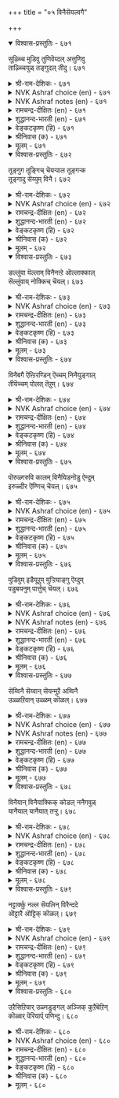 +++
title = "०५ विनैसॆयल्वगै"

+++


<details open><summary>विश्वास-प्रस्तुतिः - ६७१</summary>

सूऴ्च्चि मुडिवु तुणिवॆय्दल् अत्तुणिवु  
ताऴ्च्चियुळ् तङ्गुदल् तीदु।       ६७१
</details>

<details><summary>श्री-राम-देशिकः - ६७१</summary>

अधिकारः ६८. कार्याचरणप्रकारः  
अनिवार्यमिदं चेति विमर्शन्निर्णये सति ।  
आलस्यं नैव कर्तव्यमन्यथा व्यसनं भवेत् ॥ ६७१॥
</details>

<details><summary>NVK Ashraf choice (en) - ६७१</summary>

०६७१
The end of deliberation is decision.
To decide and dawdle is bad.
(P.S. Sundaram)
</details>

<details><summary>NVK Ashraf notes (en) - ६७१</summary>

६७१. Compare with ६६८. "Acts resolved without ambiguity should be unwaveringly carried out without delay" - (N.V.K. Ashraf)
</details>

<details><summary>रामचन्द्र-दीक्षितः (en) - ६७१</summary>

671\. cūḻcci muṭivu tuṇivu eytal; at tuṇivu  
tāḻcciyuḷ taṅkutal tītu.

671\. Decision is the result of deliberation. It is harmful to rest it low.  
</details>

<details><summary>शुद्धानन्द-भारती (en) - ६७१</summary>

1\. சூழ்ச்சி முடிவு துணிவெய்தல் அத்துணிவு  
தாழ்ச்சியுள் தங்குதல் தீது.  
When counsel takes a resolve strong  
Weak delay of action is wrong.        671  
</details>

<details><summary>वेङ्कटकृष्ण (हि) - ६७१</summary>

671
निश्चय कर लेना रहा, विचार का परिणाम ।  
हानि करेगा देर से, रुकना निश्चित काम ॥
</details>

<details><summary>श्रीनिवास (क) - ६७१</summary>

671. ऒन्दु कॆलस बग्गॆ, हलवरल्लि आलोचिसि विचार माडि निर्धारवन्नु कैगॊळ्ळबेकु; आ रीति कैगॊण्ड निर्धारवन्नु
कालहरणदिन्द निर्धानिसिदरॆ अदरिन्द कॆडुके आगुवुदु.

</details>

<details><summary>मूलम् - ६७१</summary>

सूऴ्च्चि मुडिवु तुणिवॆय्दल् अत्तुणिवु
ताऴ्च्चियुळ् तङ्गुदल् तीदु। ६७१
</details>

<details open><summary>विश्वास-प्रस्तुतिः - ६७२</summary>

तूङ्गुग तूङ्गिच् चॆयऱ्पाल तूङ्गऱ्क  
तूङ्गादु सॆय्युम् विनै।       ६७२
</details>

<details><summary>श्री-राम-देशिकः - ६७२</summary>

यदालस्येन कर्तव्यं तत्रालस्य प्रदर्श्यताम् ।  
त्वरया करणीयं यत् तत्रालस्यं न शोभनाम् ॥ ६७२॥
</details>

<details><summary>NVK Ashraf choice (en) - ६७२</summary>

०६७२
Delay where delay is needed,
But do not delay when you must act.
(P.S. Sundaram)
</details>

<details><summary>रामचन्द्र-दीक्षितः (en) - ६७२</summary>

672\. tūṅkuka, tūṅkic ceyaṟpāla; tūṅkaṟka,  
tūṅkātu ceyyum viṉai.

672\. Delay such things as call for delay. But never delay that which cannot be delayed.  
</details>

<details><summary>शुद्धानन्द-भारती (en) - ६७२</summary>

2\. தூங்குக தூங்கிச் செயற்பால தூங்கற்க  
தூங்காது செய்யும் வினை.  
Delay such acts as need delay  
Delay not acts that need display.        672  
</details>

<details><summary>वेङ्कटकृष्ण (हि) - ६७२</summary>

672
जो विलम्ब के योग्य है, करो उसे सविलम्ब ।  
जो होना अविलम्ब ही, करो उसे अविलम्ब ॥
</details>

<details><summary>श्रीनिवास (क) - ६७२</summary>

672. कालवन्नु ताळि निधानिसि माडबेकाद कॆलसवन्नु निधानिसिये माडबेकु. आलस्यविल्लदॆ कूडले माडबेकाद
कॆलसवन्नु ऒडनॆये (आलस्यविल्लवॆ) माडि पूरैसबेकु.

</details>

<details><summary>मूलम् - ६७२</summary>

तूङ्गुग तूङ्गिच् चॆयऱ्पाल तूङ्गऱ्क
तूङ्गादु सॆय्युम् विऩै। ६७२
</details>

<details open><summary>विश्वास-प्रस्तुतिः - ६७३</summary>

ङल्लुंवा यॆल्लाम् विनैनऩ्ऱे ऒल्लाक्काल्  
सॆल्लुंवाय् नोक्किच् चॆयल्।       ६७३
</details>

<details><summary>श्री-राम-देशिकः - ६७३</summary>

लब्धेऽवकाशो सर्वत्र कृत्वा कार्यं समाप्यताम् ।  
तदभावे यदा यत्तु साध्यं तत् तत्र साध्यताम् ॥ ६७३॥
</details>

<details><summary>NVK Ashraf choice (en) - ६७३</summary>

०६७३
Better strike wherever possible;
Elsewhere, consider other feasible means. *
(P.S. Sundaram)
</details>

<details><summary>रामचन्द्र-दीक्षितः (en) - ६७३</summary>

673\. ollum vāy ellām viṉai naṉṟē; ollākkāl,  
cellum vāy nōkkic ceyal.

673\. Achieve a thing wherever possible; if it were not possible adopt a cautious policy.  
</details>

<details><summary>शुद्धानन्द-भारती (en) - ६७३</summary>

3\. ஒல்லும்வா யெல்லாம் வினைநன்றே ஒல்லாக்கால்  
செல்லும்வாய் நோக்கிச் செயல்.  
It's best to act when feasible  
If not see what is possible.        673  
</details>

<details><summary>वेङ्कटकृष्ण (हि) - ६७३</summary>

673
जहाँ जहाँ वश चल सके, भलाकार्य हो जाय ।  
वश न चले तो कीजिये, संभव देख उपाय ॥
</details>

<details><summary>श्रीनिवास (क) - ६७३</summary>

673. साध्यविरुव ऎडॆयल्लॆल्ल कॆलसमाडि मुगिसुवुदु ऒळ्ळॆयुदु. साध्यवागद ऎडॆयल्लि फलप्रदवागबल्ल् उछित
विधानगळन्नु नोडि अनुसरिसि माडबेकु.

</details>

<details><summary>मूलम् - ६७३</summary>

ङल्लुंवा यॆल्लाम् विऩैनऩ्ऱे ऒल्लाक्काल्
सॆल्लुंवाय् नोक्किच् चॆयल्। ६७३
</details>

<details open><summary>विश्वास-प्रस्तुतिः - ६७४</summary>

विनैबगै ऎऩ्ऱिरण्डिन् ऎच्चम् निनैयुङ्गाल्  
तीयॆच्चम् पोलत् तॆऱुम्।       ६७४
</details>

<details><summary>श्री-राम-देशिकः - ६७४</summary>

आरब्धकार्ये यच्छिष्टं शिष्टं यद्धतशत्रुषु ।  
द्वयं गूढं सदन्ते तु दहेच्छिष्टस्फुलिङ्गवत् ॥ ६७४॥
</details>

<details><summary>NVK Ashraf choice (en) - ६७४</summary>

०६७४
Both tasks and foes, if left unfinished,
Will destroy like fire left un-extinguished. *
(Satguru Subramuniyaswami), ( Shuddhananda Bharatiar)
</details>

<details><summary>रामचन्द्र-दीक्षितः (en) - ६७४</summary>

674\. viṉai, pakai eṉṟu iraṇṭiṉ eccam, niṉaiyuṅkāl,  
tī eccam pōlat teṟum.

674\. An unfinished deed and an unfinished fight will like a half extinguished fire, cause ultimate harm.  
</details>

<details><summary>शुद्धानन्द-भारती (en) - ६७४</summary>

4\. வினைபகை என்றிரண்டின் எச்சம் நினையுங்கால்  
தீயெச்சம் போலத் தெறும்.  
Work or foe left unfinished  
Flare up like fire unextinguished.        674  
</details>

<details><summary>वेङ्कटकृष्ण (हि) - ६७४</summary>

674
कर्म-शेष रखना तथा, शत्रु जनों में शेष ।  
अग्नि-शेष सम ही करें, दोनों हानि विशेष ॥
</details>

<details><summary>श्रीनिवास (क) - ६७४</summary>

674. तॊडगिद कॆलस, हगॆतन, ई ऎरडर उळिकॆगळु, विचार माडि नोडिदाग, किच्चिन अवशेषदन्तॆ अरिवागदन्तॆ व्यापिसि
कॆडुकुण्टु माडुत्तवॆ.

</details>

<details><summary>मूलम् - ६७४</summary>

विऩैबगै ऎऩ्ऱिरण्डिऩ् ऎच्चम् निऩैयुङ्गाल्
तीयॆच्चम् पोलत् तॆऱुम्। ६७४
</details>

<details open><summary>विश्वास-प्रस्तुतिः - ६७५</summary>

पॊरुळ्गरुवि कालम् विनैयिडनॊडु ऐन्दुम्  
इरुळ्दीर ऎण्णिच् चॆयल्।       ६७५
</details>

<details><summary>श्री-राम-देशिकः - ६७५</summary>

द्रव्यकालक्रियाहेतुस्थलानामनुकूलताम् ।  
पञ्चानामपि विस्पष्ठं बुध्वा कार्यं विधीयताम् ॥ ६७५॥
</details>

<details><summary>NVK Ashraf choice (en) - ६७५</summary>

०६७५
Five things should be pondered before you act:
Resources, weapons, time, place and deed.
(P.S. Sundaram)
</details>

<details><summary>रामचन्द्र-दीक्षितः (en) - ६७५</summary>

675\. poruḷ, karuvi, kālam, viṉai, iṭaṉoṭu aintum  
iruḷ tīra eṇṇic ceyal!.

675\. Do a thing after carefully deliberating on five things; resources, means, the time, the nature of the deed, and the place.  
</details>

<details><summary>शुद्धानन्द-भारती (en) - ६७५</summary>

5\. பொருள்கருவி காலம் வினையிடனொடு ஐந்தும்  
இருள்தீர எண்ணிச் செயல்.  
Money and means, time, place and deed  
Decide these five and then proceed.        675  
</details>

<details><summary>वेङ्कटकृष्ण (हि) - ६७५</summary>

675
धन साधन अवसर तथा, स्थान व निश्चित कर्म ।  
पाँचों पर भ्रम के बिना, विचार कर कर कर्म ॥
</details>

<details><summary>श्रीनिवास (क) - ६७५</summary>

675. हण, साधन, काल, कॆलस, स्थळ- ई ऐदर विषयदल्लियू विस्तरणॆगॆ ऎडॆकॊडदॆ, आलोचिसि माडबेकु.

</details>

<details><summary>मूलम् - ६७५</summary>

पॊरुळ्गरुवि कालम् विऩैयिडऩॊडु ऐन्दुम्
इरुळ्दीर ऎण्णिच् चॆयल्। ६७५
</details>

<details open><summary>विश्वास-प्रस्तुतिः - ६७६</summary>

मुडिवुम् इडैयूऱुम् मुऱ्ऱियाङ्गु ऎय्दुम्  
पडुबयनुम् पार्त्तुच् चॆयल्।       ६७६
</details>

<details><summary>श्री-राम-देशिकः - ६७६</summary>

क्रियासम्बन्धिनो यत्नान् विघ्नान् सम्भावितान् तथा ।  
अन्ते महाफलप्राप्तिं त्रयं बुध्वा क्रियां कुरु ॥ ६७६॥
</details>

<details><summary>NVK Ashraf choice (en) - ६७६</summary>

०६७६
Weigh well before you plunge:
The inputs, impediments and gain.
(P.S. Sundaram)
</details>

<details><summary>NVK Ashraf notes (en) - ६७६</summary>

६७६. Compare with ४६१. Act after taking into account the cost, the benefit and the net. - (P.S. Sundaram)
</details>

<details><summary>रामचन्द्र-दीक्षितः (en) - ६७६</summary>

676\. muṭivum, iṭaiyūṟum, muṟṟiyāṅku eytum  
paṭupayaṉum, pārttuc ceyal!.

676\. In doing a thing, weigh deeply your aim, the hindrances and the final gain thereof.  
</details>

<details><summary>शुद्धानन्द-भारती (en) - ६७६</summary>

6\. முடிவும் இடையூறும் முற்றியாங்கு எய்தும்  
படுபயனும் பார்த்துச் செயல்.  
Weigh well the end, hindrance, profit  
And then pursue a fitting act.        676  
</details>

<details><summary>वेङ्कटकृष्ण (हि) - ६७६</summary>

676
साधन में श्रम, विघ्न भी, पूरा हो जब कर्म ।  
प्राप लाभ कितना बड़ा, देख इन्हें कर कर्म ॥
</details>

<details><summary>श्रीनिवास (क) - ६७६</summary>

676. कॆलसवन्नु मुगिसुव रीति, नडुवॆ बरुव अडचणॆगळु, मुगिद मेलॆ दॊरॆयुव हिरिय प्रयोजन इवुगळन्नु
विचारमाडी कॆलसदल्लि तॊडगबेकु.

</details>

<details><summary>मूलम् - ६७६</summary>

मुडिवुम् इडैयूऱुम् मुऱ्ऱियाङ्गु ऎय्दुम्
पडुबयऩुम् पार्त्तुच् चॆयल्। ६७६
</details>

<details open><summary>विश्वास-प्रस्तुतिः - ६७७</summary>

सॆय्विनै सॆय्वान् सॆयन्मुऱै अव्विनै  
उळ्ळऱिवान् उळ्ळम् कॊळल्।       ६७७
</details>

<details><summary>श्री-राम-देशिकः - ६७७</summary>

कार्ये प्राप्ते क्रियातत्त्वं बुध्वा पूर्वं तु सा क्रिया ।  
यैः कृता भावमेषां च ज्ञात्वा कार्ये मतिं कुरु ॥ ६७७॥
</details>

<details><summary>NVK Ashraf choice (en) - ६७७</summary>

०६७७
Experts have the expertise.
Get that expertise by knowing him inside out.
(S.M. Diaz), (N.V.K. Ashraf)
</details>

<details><summary>NVK Ashraf notes (en) - ६७७</summary>

६७७. Different renderings, though not literal: [i] "The way to do a thing is to get inside an insider" - (P.S. Sundaram) [ii] "In considering how to accomplish a task, one must go by the experience of others" - (K. Krishnaswamy & Vijaya Ramkumar) 
</details>

<details><summary>रामचन्द्र-दीक्षितः (en) - ६७७</summary>

677\. ceyviṉai ceyvāṉ ceyalmuṟai, av viṉai  
uḷ aṟivāṉ uḷḷam koḷal.

677\. The manner in which a thing should be done is to be determined after consulting an expert.  
</details>

<details><summary>शुद्धानन्द-भारती (en) - ६७७</summary>

7\. செய்வினை செய்வான் செயல்முறை அவ்வினை  
உள்ளறிவான் உள்ளம் கொளல்.  
Know first the secret from experts  
That is the way of fruitful acts.        677  
</details>

<details><summary>वेङ्कटकृष्ण (हि) - ६७७</summary>

677
विधि है कर्मी को यही, जब करता है कर्म ।  
उसके अति मर्मज्ञ से, ग्रहण करे वह मर्म ॥
</details>

<details><summary>श्रीनिवास (क) - ६७७</summary>

677. ऒन्दु कॆलसदल्लि तॊडगिदवनु माडबेकाद कर्तव्यवॆन्दरॆ, आ कॆलसद रहस्यवन्नु चॆन्नागि तिळिदवन सलहॆयन्नु
पडॆदुकॊळ्ळुवुदु.

</details>

<details><summary>मूलम् - ६७७</summary>

सॆय्विऩै सॆय्वाऩ् सॆयऩ्मुऱै अव्विऩै
उळ्ळऱिवाऩ् उळ्ळम् कॊळल्। ६७७
</details>

<details open><summary>विश्वास-प्रस्तुतिः - ६७८</summary>

विनैयान् विनैयाक्किक् कोडल् ननैगवुळ्  
यानैयाल् यानैयात् तऱ्ऱु।       ६७८
</details>

<details><summary>श्री-राम-देशिकः - ६७८</summary>

मत्तेभमेकं संप्रेप्य यथन्यो गृह्यते गजः ।  
कृतेनैकेन कार्येण तथान्यदपि साध्यताम् ॥ ६७८॥
</details>

<details><summary>NVK Ashraf choice (en) - ६७८</summary>

०६७८
Let one target be achieved through one's action,
Like an elephant through another. *
SDR
</details>

<details><summary>रामचन्द्र-दीक्षितः (en) - ६७८</summary>

678\. viṉaiyāṉ viṉai ākkikkōṭal-naṉai kavuḷ  
yāṉaiyāl yāṉai yāttaṟṟu.

678\. Use one act to achieve another just as one wild elephant is used to capture another.  
</details>

<details><summary>शुद्धानन्द-भारती (en) - ६७८</summary>

8\. வினையால் வினையாக்கிக் கோடல் நனைகவுள்  
யானையால் யானையாத் தற்று.  
Lure a tusker by a tusker  
Achieve a deed by deed better.        678  
</details>

<details><summary>वेङ्कटकृष्ण (हि) - ६७८</summary>

678
एक कर्म करते हुए, और कर्म हो जाय ।  
मद गज से मद-मत्त गज, जैसे पकड़ा जाय ॥
</details>

<details><summary>श्रीनिवास (क) - ६७८</summary>

678. ऒन्दु कॆलसदिन्द मत्तॊन्दु कॆलसवु आगुवन्तॆ माडीकॊळ्ळुवुदु. मदवुळ्ळ आनॆय सहायदिन्द मत्तॊन्दु आनॆयन्नु
हिडियवन्तॆ.

</details>

<details><summary>मूलम् - ६७८</summary>

विऩैयाऩ् विऩैयाक्किक् कोडल् नऩैगवुळ्
याऩैयाल् याऩैयात् तऱ्ऱु। ६७८
</details>

<details open><summary>विश्वास-प्रस्तुतिः - ६७९</summary>

नट्टार्क्कु नल्ल सॆयलिन् विरैन्ददे  
ऒट्टारै ऒट्टिक् कॊळल्।       ६७९
</details>

<details><summary>श्री-राम-देशिकः - ६७९</summary>

सुहृदां साह्यकरणं न मुख्यं कुरु तच्छनैः ।  
अप्रिया ये स्वशत्रोस्तैः सख्यं प्रथमतः कुरु ॥ ६७९॥
</details>

<details><summary>NVK Ashraf choice (en) - ६७९</summary>

०६७९
More urgent than rewarding friends,
Is to befriend enemies. *
(K. Krishnaswamy & Vijaya Ramkumar)
</details>

<details><summary>रामचन्द्र-दीक्षितः (en) - ६७९</summary>

679\. naṭṭārkku nalla ceyaliṉ viraintatē-  
oṭṭārai oṭṭikkoḷal.

679\. It is much more urgent to secure the alliance of one’s enemies, than to do good to one’s friends.  
</details>

<details><summary>शुद्धानन्द-भारती (en) - ६७९</summary>

9\. நட்டார்க்கு நல்ல செயலின் விரைந்ததே  
ஒட்டாரை ஒட்டிக் கொளல்.  
Than doing good to friends it is  
More urgent to befriend the foes.        679  
</details>

<details><summary>वेङ्कटकृष्ण (हि) - ६७९</summary>

679
करने से हित कार्य भी, मित्रों के उपयुक्त ।  
शत्रु जनों को शीघ्र ही, मित्र बनाना युक्त ॥
</details>

<details><summary>श्रीनिवास (क) - ६७९</summary>

679. स्नेहितरादवरिगॆ ऒळ्ळॆयुदु माडदक्किन्त मुख्यवागि मॊदलु माडबेकाद कॆलसवॆन्दरॆ, शत्रुगळन्नु तम्म
समीपक्कॆ सॆळॆदुकॊळ्ळुवुदु.

</details>

<details><summary>मूलम् - ६७९</summary>

नट्टार्क्कु नल्ल सॆयलिऩ् विरैन्ददे
ऒट्टारै ऒट्टिक् कॊळल्। ६७९
</details>

<details open><summary>विश्वास-प्रस्तुतिः - ६८०</summary>

उऱैसिऱियार् उळ्नडुङ्गल् अञ्जिक् कुऱैबॆऱिन्  
कॊळ्वर् पॆरियार्प् पणिन्दु।       ६८०
</details>

<details><summary>श्री-राम-देशिकः - ६८०</summary>

दुर्बलाः स्वाश्रितजनत्रासनिर्मूलनेच्छया ।  
बलिष्ठैः सह सम्बन्धं कुर्युरर्थं प्रदाय वा ॥ ६८०॥
</details>

<details><summary>NVK Ashraf choice (en) - ६८०</summary>

०६८०
If you are weak and fear internal trouble,
Seize conciliation with the strong. *
(P.S. Sundaram)
</details>

<details><summary>रामचन्द्र-दीक्षितः (en) - ६८०</summary>

680\. uṟai ciṟiyār uḷ naṭuṅkal añci, kuṟai peṟiṉ,  
koḷvar periyārp paṇintu.

680\. Fearing that their weak king may quake with fear, ministers will bow before superior kings and accept their terms.  
</details>

<details><summary>शुद्धानन्द-भारती (en) - ६८०</summary>

10\. உறைசிறியார் உள்நடுங்கல் அஞ்சிக் குறைபெறின்  
கொள்வர் பெரியார்ப் பணிந்து.  
Small statesmen fearing people's fear  
Submit to foes superior.        680  
</details>

<details><summary>वेङ्कटकृष्ण (हि) - ६८०</summary>

680
भीति समझकर स्वजन की, मंत्री जो कमज़ोर ।  
संधि करेंगे नमन कर, रिपु यदि है बरज़ोर ॥
</details>

<details><summary>श्रीनिवास (क) - ६८०</summary>

680. सण्णपुट्ट माडलिकरादवरु, तम्म प्रजॆगळु शत्रुगळिन्द भीतरादाग, तमगिन्त बलिष्ठराद हगॆगळु तमगॆ क्षमॆतोरि
सन्धिगॆ अवकाश कॊट्टरॆ अवर सामन्तिकॆयन्नु तॆलॆबागि ऒप्पिकॊळ्ळुत्तारॆ.
अध्याय 
</details>

<details><summary>मूलम् - ६८०</summary>

उऱैसिऱियार् उळ्नडुङ्गल् अञ्जिक् कुऱैबॆऱिऩ्
कॊळ्वर् पॆरियार्प् पणिन्दु। ६८०
</details>

